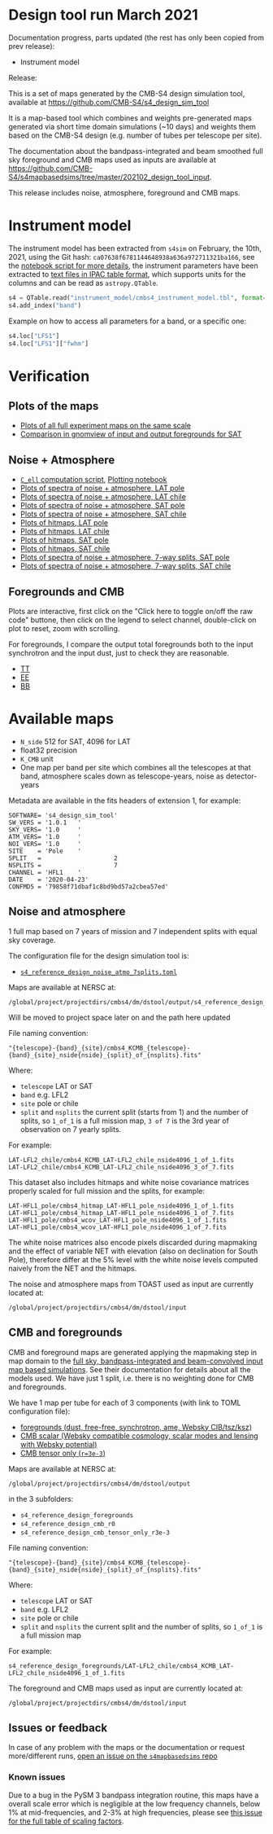 Design tool run March 2021
==========================

Documentation progress, parts updated (the rest has only been copied from prev release):

* Instrument model


Release:


This is a set of maps generated by the CMB-S4 design simulation tool, available at <https://github.com/CMB-S4/s4_design_sim_tool>

It is a map-based tool which combines and weights pre-generated maps generated via short time domain simulations (~10 days) and weights them based on the CMB-S4 design (e.g. number of tubes per telescope per site).

The documentation about the bandpass-integrated and beam smoothed full sky foreground and CMB maps used as inputs are available at <https://github.com/CMB-S4/s4mapbasedsims/tree/master/202102_design_tool_input>.


This release includes noise, atmosphere, foreground and CMB maps.


# Instrument model

The instrument model has been extracted from `s4sim` on February, the 10th, 2021, using the Git hash: `ca07638f6781144648938a636a972711321ba166`,
see the [notebook script for more details](utils/create_s4_instrument_parameters.ipynb), the instrument parameters have been extracted to
[text files in IPAC table format](instrument_model/cmbs4_instrument_model.tbl), which supports units for the columns and can be read as `astropy.QTable`.

```python
s4 = QTable.read("instrument_model/cmbs4_instrument_model.tbl", format="ascii.ipac" )
s4.add_index("band")
```

Example on how to access all parameters for a band, or a specific one:

```python
s4.loc["LFS1"]
s4.loc["LFS1"]["fwhm"]
```

# Verification

## Plots of the maps

* [Plots of all full experiment maps on the same scale](plot_maps/README.md)
* [Comparison in gnomview of input and output foregrounds for SAT](plot_gnomview/README.md)

## Noise + Atmosphere

* [`C_ell` computation script](compute_cl.py), [Plotting notebook](validation_atmo_noise.ipynb)
* [Plots of spectra of noise + atmosphere, LAT pole](plots/LAT_pole.md)
* [Plots of spectra of noise + atmosphere, LAT chile](plots/LAT_chile.md)
* [Plots of spectra of noise + atmosphere, SAT pole](plots/SAT.md)
* [Plots of spectra of noise + atmosphere, SAT chile](plots/SAT_chile.md)
* [Plots of hitmaps, LAT pole](plots/hitmap_LAT_pole.md)
* [Plots of hitmaps, LAT chile](plots/hitmap_LAT_chile.md)
* [Plots of hitmaps, SAT pole](plots/hitmap_SAT.md)
* [Plots of hitmaps, SAT chile](plots/hitmap_SAT_chile.md)
* [Plots of spectra of noise + atmosphere, 7-way splits, SAT pole](plots/SAT_7.md)
* [Plots of spectra of noise + atmosphere, 7-way splits, SAT chile](plots/SAT_chile_7.md)

## Foregrounds and CMB

Plots are interactive, first click on the "Click here to toggle on/off the raw code" buttone, then click on the legend to select channel, double-click on plot to reset, zoom with scrolling.

For foregrounds, I compare the output total foregrounds both to the input synchrotron and the input dust, just
to check they are reasonable.

* [TT](https://nbviewer.jupyter.org/gist/zonca/29706d266015f21db8a6f217e3508f19)
* [EE](https://nbviewer.jupyter.org/gist/zonca/37b99d0446d338191b4f660992c0c661)
* [BB](https://nbviewer.jupyter.org/gist/zonca/c75ce0a8b372dc98fbba50c6f611cea8)


# Available maps

* `N_side` 512 for SAT, 4096 for LAT
* float32 precision
* `K_CMB` unit
* One map per band per site which combines all the telescopes at that band, atmosphere scales down as telescope-years, noise as detector-years

Metadata are available in the fits headers of extension 1, for example:

```
SOFTWARE= 's4_design_sim_tool'                                                  
SW_VERS = '1.0.1   '                                                            
SKY_VERS= '1.0     '                                                            
ATM_VERS= '1.0     '                                                            
NOI_VERS= '1.0     '                                                            
SITE    = 'Pole    '                                                            
SPLIT   =                    2                                                  
NSPLITS =                    7                                                  
CHANNEL = 'HFL1    '                                                            
DATE    = '2020-04-23'                                                          
CONFMD5 = '79858f71dbaf1c8bd9bd57a2cbea57ed'   
```

## Noise and atmosphere

1 full map based on 7 years of mission and 7 independent splits with equal sky coverage.

The configuration file for the design simulation tool is:

* [`s4_reference_design_noise_atmo_7splits.toml`](s4_reference_design_noise_atmo_7splits.toml)

Maps are available at NERSC at:

    /global/project/projectdirs/cmbs4/dm/dstool/output/s4_reference_design_noise_atmo_7splits

Will be moved to project space later on and the path here updated

File naming convention:

    "{telescope}-{band}_{site}/cmbs4_KCMB_{telescope}-{band}_{site}_nside{nside}_{split}_of_{nsplits}.fits"

Where:
   
* `telescope` LAT or SAT
* `band` e.g. LFL2
* `site` pole or chile
* `split` and `nsplits` the current split (starts from 1) and the number of splits, so `1_of_1` is a full mission map, `3 of 7` is the 3rd year of observation on 7 yearly splits.

For example:

    LAT-LFL2_chile/cmbs4_KCMB_LAT-LFL2_chile_nside4096_1_of_1.fits
    LAT-LFL2_chile/cmbs4_KCMB_LAT-LFL2_chile_nside4096_3_of_7.fits

This dataset also includes hitmaps and white noise covariance matrices properly scaled for full mission and the splits,
for example:

    LAT-HFL1_pole/cmbs4_hitmap_LAT-HFL1_pole_nside4096_1_of_1.fits
    LAT-HFL1_pole/cmbs4_hitmap_LAT-HFL1_pole_nside4096_1_of_7.fits
    LAT-HFL1_pole/cmbs4_wcov_LAT-HFL1_pole_nside4096_1_of_1.fits
    LAT-HFL1_pole/cmbs4_wcov_LAT-HFL1_pole_nside4096_1_of_7.fits

The white noise matrices also encode pixels discarded during mapmaking and the effect of variable NET with elevation (also on declination for South Pole),
therefore differ at the 5% level with the white noise levels computed naively from the NET and the hitmaps.

The noise and atmosphere maps from TOAST used as input are currently located at:

    /global/project/projectdirs/cmbs4/dm/dstool/input

## CMB and foregrounds

CMB and foreground maps are generated applying the mapmaking step in map domain to the [full sky, bandpass-integrated and beam-convolved input map based simulations](https://github.com/CMB-S4/s4mapbasedsims/tree/master/202006_foregrounds_extragalactic_cmb_tophat#input-components).
See their documentation for details about all the models used.
We have just 1 split, i.e. there is no weighting done for CMB and foregrounds.

We have 1 map per tube for each of 3 components (with link to TOML configuration file):

* [foregrounds (dust, free-free, synchrotron, ame, Websky CIB/tsz/ksz)](s4_reference_design_foregrounds.toml)
* [CMB scalar (Websky compatible cosmology, scalar modes and lensing with Websky potential)](s4_reference_design_cmb_r0.toml)
* [CMB tensor only (`r=3e-3`)](s4_reference_design_cmb_tensor_only_r3e-3.toml)

Maps are available at NERSC at:

    /global/project/projectdirs/cmbs4/dm/dstool/output

in the 3 subfolders:

* `s4_reference_design_foregrounds`
* `s4_reference_design_cmb_r0`
* `s4_reference_design_cmb_tensor_only_r3e-3`

File naming convention:

    "{telescope}-{band}_{site}/cmbs4_KCMB_{telescope}-{band}_{site}_nside{nside}_{split}_of_{nsplits}.fits"

Where:
   
* `telescope` LAT or SAT
* `band` e.g. LFL2
* `site` pole or chile
* `split` and `nsplits` the current split and the number of splits, so `1_of_1` is a full mission map

For example:

    s4_reference_design_foregrounds/LAT-LFL2_chile/cmbs4_KCMB_LAT-LFL2_chile_nside4096_1_of_1.fits

The foreground and CMB maps used as input are currently located at:

    /global/project/projectdirs/cmbs4/dm/dstool/input

## Issues or feedback

In case of any problem with the maps or the documentation or request more/different runs, [open an issue on the `s4mapbasedsims` repo](https://github.com/CMB-S4/s4mapbasedsims/issues)

### Known issues

Due to a bug in the PySM 3 bandpass integration routine, this maps have a overall scale error which is negligible
at the low frequency channels, below 1% at mid-frequencies, and 2-3% at high frequencies, please
see [this issue for the full table of scaling factors](https://github.com/CMB-S4/s4mapbasedsims/issues/5).
